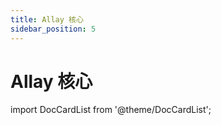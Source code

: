 ```yaml
---
title: Allay 核心
sidebar_position: 5
---
```


# Allay 核心

import DocCardList from '@theme/DocCardList';

<DocCardList />

